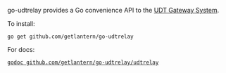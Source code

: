 go-udtrelay provides a Go convenience API to the
[UDT Gateway System](http://sourceforge.net/projects/udtgate/).

To install:

`go get github.com/getlantern/go-udtrelay`

For docs:

[`godoc github.com/getlantern/go-udtrelay/udtrelay`](https://godoc.org/github.com/getlantern/go-udtrelay/udtrelay)